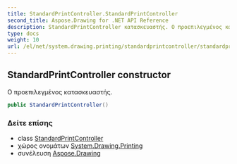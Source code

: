 ```yaml
---
title: StandardPrintController.StandardPrintController
second_title: Aspose.Drawing for .NET API Reference
description: StandardPrintController κατασκευαστής. Ο προεπιλεγμένος κατασκευαστής.
type: docs
weight: 10
url: /el/net/system.drawing.printing/standardprintcontroller/standardprintcontroller/
---
```

## StandardPrintController constructor

Ο προεπιλεγμένος κατασκευαστής.

```csharp
public StandardPrintController()
```

### Δείτε επίσης

* class [StandardPrintController](../)
* χώρος ονομάτων [System.Drawing.Printing](../../standardprintcontroller/)
* συνέλευση [Aspose.Drawing](../../../)


